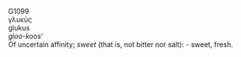 <body>
  <p>G1099<br>  γλυκύς  <br> glukus  <br><i>gloo-koos‘ </i><br>Of uncertain affinity; <i>sweet</i> (that is, not bitter nor salt): - sweet, fresh.<br></p>
 </body>